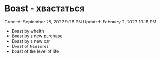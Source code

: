 # Boast - хвастаться

Created: September 25, 2022 9:26 PM
Updated: February 2, 2023 10:16 PM

- Boast by whelth
- Boast by a new purchase
- Boast by a new car
- Boast of treasures
- boast of the level of life